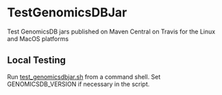# TestGenomicsDBJar
Test GenomicsDB jars published on Maven Central on Travis for the Linux and MacOS platforms

## Local Testing
Run [test_genomicsdbjar.sh](test_genomicsdbjar.sh) from a command shell. Set GENOMICSDB_VERSION if necessary in the script.
